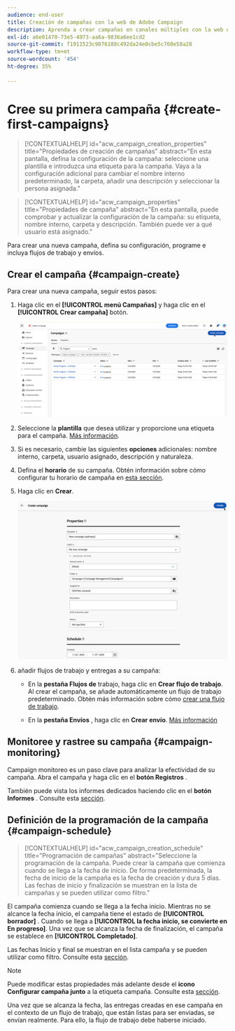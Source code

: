 ```yaml
---
audience: end-user
title: Creación de campañas con la web de Adobe Campaign
description: Aprenda a crear campañas en canales múltiples con la web de Adobe Campaign
exl-id: a6e01470-73e5-4973-aa6a-9836a6ee1cd2
source-git-commit: f1911523c9076188c492da24e0cbe5c760e58a28
workflow-type: tm+mt
source-wordcount: '454'
ht-degree: 35%

---
```


# Cree su primera campaña {#create-first-campaigns}

>[!CONTEXTUALHELP]
>id="acw_campaign_creation_properties"
>title="Propiedades de creación de campañas"
>abstract="En esta pantalla, defina la configuración de la campaña: seleccione una plantilla e introduzca una etiqueta para la campaña. Vaya a la configuración adicional para cambiar el nombre interno predeterminado, la carpeta, añadir una descripción y seleccionar la persona asignada."

>[!CONTEXTUALHELP]
>id="acw_campaign_properties"
>title="Propiedades de campaña"
>abstract="En esta pantalla, puede comprobar y actualizar la configuración de la campaña: su etiqueta, nombre interno, carpeta y descripción. También puede ver a qué usuario está asignado."

Para crear una nueva campaña, defina su configuración, programe e incluya flujos de trabajo y envíos.

## Crear el campaña {#campaign-create}

Para crear una nueva campaña, seguir estos pasos:

1. Haga clic en el **[!UICONTROL menú Campañas]** y haga clic en el **[!UICONTROL Crear campaña]** botón.

   ![Captura de pantalla que muestra el botón &quot;Crear campaña&quot; en el menú Campañas](assets/create-campaign-button.png)

1. Seleccione la **plantilla** que desea utilizar y proporcione una etiqueta para el campaña. [Más información](manage-campaigns.md#manage-campaign-templates).
1. Si es necesario, cambie las siguientes **opciones** adicionales: nombre interno, carpeta, usuario asignado, descripción y naturaleza.
1. Defina el **horario** de su campaña. Obtén información sobre cómo configurar tu horario de campaña en [esta sección](#campaign-schedule).
1. Haga clic en **Crear**.

   ![Captura de pantalla que muestra la pantalla de propiedades de campaña, incluidos los campos de nombre interno, carpeta, usuario asignado, descripción y naturaleza.](assets/create-a-campaign-properties.png)

1. añadir flujos de trabajo y entregas a su campaña:

   * En la **pestaña Flujos de** trabajo, haga clic en **Crear flujo de trabajo**. Al crear el campaña, se añade automáticamente un flujo de trabajo predeterminado. Obtén más información sobre cómo [crear una flujo de trabajo](../workflows/create-workflow.md).

   * En la **pestaña Envíos** , haga clic en **Crear envío**. [Más información](../msg/gs-messages.md)

## Monitoree y rastree su campaña {#campaign-monitoring}

Campaign monitoreo es un paso clave para analizar la efectividad de su campaña. Abra el campaña y haga clic en el **botón Registros** .

También puede vista los informes dedicados haciendo clic en el **botón Informes** . Consulte esta [sección](../reporting/campaign-reports.md).

## Definición de la programación de la campaña {#campaign-schedule}

>[!CONTEXTUALHELP]
>id="acw_campaign_creation_schedule"
>title="Programación de campañas"
>abstract="Seleccione la programación de la campaña. Puede crear la campaña que comienza cuando se llega a la fecha de inicio. De forma predeterminada, la fecha de inicio de la campaña es la fecha de creación y dura 5 días. Las fechas de inicio y finalización se muestran en la lista de campañas y se pueden utilizar como filtro."

El campaña comienza cuando se llega a la fecha inicio. Mientras no se alcance la fecha inicio, el campaña tiene el estado de **[!UICONTROL borrador]** . Cuando se llega a **[!UICONTROL la fecha inicio, se convierte en En progreso]**. Una vez que se alcanza la fecha de finalización, el campaña se establece en **[!UICONTROL Completado]**.

Las fechas Inicio y final se muestran en el lista campaña y se pueden utilizar como filtro. Consulte esta [sección](manage-campaigns.md#access-campaigns).

>[!NOTE]
>
>Puede modificar estas propiedades más adelante desde el **icono Configurar campaña junto** a la etiqueta campaña. Consulte esta [sección](gs-campaigns.md#campaign-dashboard).

Una vez que se alcanza la fecha, las entregas creadas en ese campaña en el contexto de un flujo de trabajo, que están listas para ser enviadas, se envían realmente. Para ello, la flujo de trabajo debe haberse iniciado.

<!--
    +++WORKF
++screen
## Create a cross-channel campaign {#cross-channel-campaign}

In a cross-channel campaign, a single marketing communication uses different channels. Data is passed between the channels. The customer receives communication through multiple channels based on, for example, their interaction with the previous communication.
-->
<!--
existing campaign: settings button -> properties like when creation
schedule in header

About plans, programs and campaigns
Adobe Campaign allows you to plan marketing campaigns in which you can create and manage different types of activities: emails, SMS messages, push notifications, workflows, landing pages. These campaigns and their contents can be gathered into programs.

The programs and campaigns allow you to regroup and view the different marketing activities that are linked to them.

A program may contain other programs as well as campaigns, workflows, and landing pages. It appears in the timeline and helps you organize your marketing activities: you can separate them by country, by brand, by unit, and similar criteria.

A campaign enables you to gather all the marketing activities of your choice under a single entity. A campaign may contain emails, SMS, push notifications, direct mails, workflows, and landing pages.

To better organize your marketing plans, Adobe recommends the following hierarchy: Program > Sub-programs > Campaigns > Workflows > Deliveries.

Reports on programs and campaigns allow you to analyze their impact. For example, you can build reports at the campaign level to aggregate data on all deliveries contained in that campaign.

Related topics:

* Timeline
* About dynamic reports
* Creating a campaign

In programs and sub-programs, you can add campaigns. Campaigns can contain marketing activities such as emails, SMS, push notifications, workflows, and landing pages.

From the Adobe Campaign home page, select the Programs & Campaigns card, and access a program or sub-program.

Click on the Create button, and select Campaign.

In the Creation mode screen, select a campaign type.

The campaign types available are based on templates defined in Resources > Templates > Campaign templates. For more on this, refer to the Managing templates section.

In the Properties screen, enter the name and ID of the campaign.

Select a start and end date for your campaign. These dates only apply to the campaign itself.

Click on Create to confirm the creation of the campaign.

The campaign is created and displayed. Use the Create button to add marketing activities to your campaign.

>[!NOTE]
>
>Depending on your license agreement, you may access only some of these activities.

You can also create a campaign from the marketing activity list. You can choose to link the marketing activity to a parent program or sub-program via the properties window of the campaign.

Programs and campaigns icons and statuses:

Each program and each campaign in the list has a visual symbol and an icon whose color indicates the execution status. This status depends on the validity period of the program or the campaign.

* Gray: the program/campaign has not yet started - Editing status.
* Blue: the program/campaign is in progress - In progress status.
* Green: the program/campaign has finished - Finished status.

By default, the current date is automatically shown as the validity start date, and the end date is calculated according to the start date (D+186 days). You can change these dates in the program or campaign properties.

Business.Adobe.com resources
-->